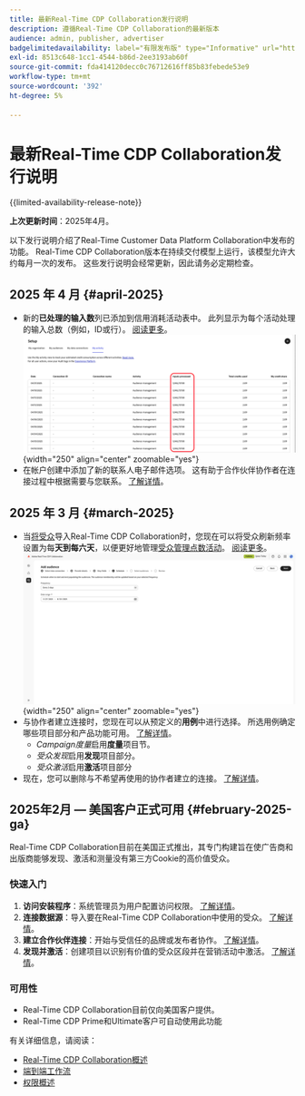 ```yaml
---
title: 最新Real-Time CDP Collaboration发行说明
description: 遵循Real-Time CDP Collaboration的最新版本
audience: admin, publisher, advertiser
badgelimitedavailability: label="有限发布版" type="Informative" url="https://helpx.adobe.com/cn/legal/product-descriptions/real-time-customer-data-platform-collaboration.html newtab=true"
exl-id: 8513c648-1cc1-4544-b86d-2ee3193ab60f
source-git-commit: fda414120decc0c76712616ff85b83febede53e9
workflow-type: tm+mt
source-wordcount: '392'
ht-degree: 5%

---
```


# 最新Real-Time CDP Collaboration发行说明

{{limited-availability-release-note}}

**上次更新时间**：2025年4月。

以下发行说明介绍了Real-Time Customer Data Platform Collaboration中发布的功能。 Real-Time CDP Collaboration版本在持续交付模型上运行，该模型允许大约每月一次的发布。 这些发行说明会经常更新，因此请务必定期检查。

## 2025 年 4 月 {#april-2025}

* 新的&#x200B;**已处理的输入数**&#x200B;列已添加到信用消耗活动表中。 此列显示为每个活动处理的输入总数（例如，ID或行）。 [阅读更多](/help/guide/setup/my-activity.md#inputs-processed)。<br> ![输入在“我的活动”视图中突出显示的已处理列。](/help/assets/release-notes/2025/inputs-processed-column.png "输入我的活动视图中突出显示的已处理列。"){width="250" align="center" zoomable="yes"}
* 在帐户创建中添加了新的联系人电子邮件选项。 这有助于合作伙伴协作者在连接过程中根据需要与您联系。 [了解详情](../setup/onboard-organization.md)。

## 2025 年 3 月 {#march-2025}

* 当[将受众](/help/guide/setup/onboard-audiences.md)导入Real-Time CDP Collaboration时，您现在可以将受众刷新频率设置为每&#x200B;**天到每六天**，以便更好地管理[受众管理点数活动](/help/guide/setup/my-activity.md#types-of-activities)。 [阅读更多](/help/guide/setup/onboard-audiences.md#schedule)。<br> ![计划屏幕，其中显示更新受众成员资格的不同频率间隔。](/help/assets/setup/add-manage-audiences/audience-scheduling-frequency.png "计划屏幕，其中显示更新受众成员资格的不同频率间隔。"){width="250" align="center" zoomable="yes"}
* 与协作者建立连接时，您现在可以从预定义的&#x200B;**用例**&#x200B;中进行选择。 所选用例确定哪些项目部分和产品功能可用。 [了解详情](/help/guide/collaborate/manage-projects.md#project-use-cases)。
   * *Campaign度量*&#x200B;启用&#x200B;**度量**&#x200B;项目节。
   * *受众发现*&#x200B;启用&#x200B;**发现**&#x200B;项目部分。
   * *受众激活*&#x200B;启用&#x200B;**激活**&#x200B;项目部分<br>
* 现在，您可以删除与不希望再使用的协作者建立的连接。 [了解详情](/help/guide/connect/establishing-connections.md#delete-connections)。


## 2025年2月 — 美国客户正式可用 {#february-2025-ga}

Real-Time CDP Collaboration目前在美国正式推出，其专门构建旨在使广告商和出版商能够发现、激活和测量没有第三方Cookie的高价值受众。

### 快速入门

1. **访问安装程序**：系统管理员为用户配置访问权限。 [了解详情](/help/guide/permissions/manage-user-access.md#RTCDP-collaboration-access)。
2. **连接数据源**：导入要在Real-Time CDP Collaboration中使用的受众。 [了解详情](/help/guide/setup/onboard-audiences.md)。
3. **建立合作伙伴连接**：开始与受信任的品牌或发布者协作。 [了解详情](/help/guide/connect/establishing-connections.md)。
4. **发现并激活**：创建项目以识别有价值的受众区段并在营销活动中激活。 [了解详情](/help/guide/collaborate/manage-projects.md)。

### 可用性

* Real-Time CDP Collaboration目前仅向美国客户提供。
* Real-Time CDP Prime和Ultimate客户可自动使用此功能

有关详细信息，请阅读：

* [Real-Time CDP Collaboration概述](/help/guide/home.md)
* [端到端工作流](/help/guide/end-to-end-workflow.md)
* [权限概述](/help/guide/permissions/overview.md)
